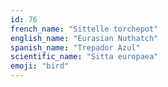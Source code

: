 ```yaml
---
id: 76
french_name: "Sittelle torchepot"
english_name: "Eurasian Nuthatch"
spanish_name: "Trepador Azul"
scientific_name: "Sitta europaea"
emoji: "bird"
---
```

